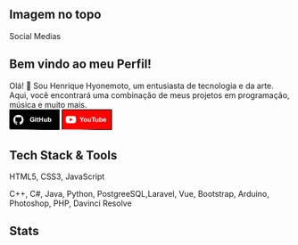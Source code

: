 ## Imagem no topo
Social Medias

## Bem vindo ao meu Perfil!
Olá! 👋 Sou Henrique Hyonemoto, um entusiasta de tecnologia e da arte. Aqui, você encontrará uma combinação de meus projetos em programação, música e muito mais.
<br>
<img src="image/Btn_GitHub.gif" width="90">
<img src="image/Btn_YouTube.gif" width="90">
## Tech Stack & Tools
HTML5, CSS3, JavaScript

C++, C#, Java, Python, PostgreeSQL,Laravel, Vue, Bootstrap, Arduino, Photoshop, PHP, Davinci Resolve

## Stats





